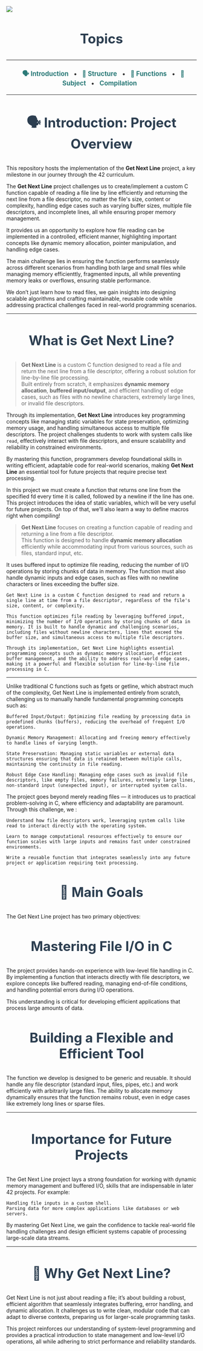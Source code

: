 ![](https://github.com/rickymercury/banners/blob/main/github_piscine_and_common_core_banner_get_next_line.png
)

<h3 align="center" style="font-size: 2.5em; font-weight: bold; color: #2C3E50;">
    Topics  <a id="libft"></a>
</h3>

---

<h3 align="center" style="font-weight: bold; font-size: 1.2em; line-height: 1.5em; color: #333;">
  <p>
    <a href="#intro" style="color: #2b7a78; text-decoration: none; margin: 0 10px;">🗣️ Introduction</a> • 
    <a href="#structure" style="color: #2b7a78; text-decoration: none; margin: 0 10px;">🧬 Structure</a> • 
    <a href="#functions" style="color: #2b7a78; text-decoration: none; margin: 0 10px;">📂 Functions</a> • 
    <a href="https://github.com/rickymercury/Common_Core_42/blob/main/Common-core/42-Cursus/Libft/srcs/subjects/libft.en.subject.pdf" style="color: #2b7a78; text-decoration: none; margin: 0 10px;">📌 Subject</a> • 
    <a href="#compilation" style="color: #2b7a78; text-decoration: none; margin: 0 10px;">Compilation</a>
  </p>
</h3>

---

<h3 align="center" style="font-size: 2.5em; font-weight: bold; color: #2C3E50;"> 
🗣️ Introduction: Project Overview <a id="intro"></a> </h3>

This repository hosts the implementation of the **Get Next Line** project, a key milestone in our journey through the 42 curriculum.

The **Get Next Line** project challenges us to create/implement a custom C function capable of reading a file line by line efficiently and returning the next line from a file descriptor, no matter the file's size, content or complexity, handling edge cases such as varying buffer sizes, multiple file descriptors, and incomplete lines, all while ensuring proper memory management.

It provides us an opportunity to explore how file reading can be implemented in a controlled, efficient manner, highlighting important concepts like dynamic memory allocation, pointer manipulation, and handling edge cases.

The main challenge lies in ensuring the function performs seamlessly across different scenarios from handling both large and small files while managing memory efficienttly, fragmented inputs, all while preventing memory leaks or overflows, ensuring stable performance. 

We don’t just learn how to read files, we gain insights into designing scalable algorithms and crafting maintainable, reusable code while addressing practical challenges faced in real-world programming scenarios.

---

<h3 align="center" style="font-size: 2.5em; font-weight: bold; color: #2C3E50;"> 
    What is Get Next Line? 
</h3>

>
> **Get Next Line** is a custom C function designed to read a file  and return the next line from a file descriptor, offering a robust solution for line-by-line file processing.  
Built entirely from scratch, it emphasizes **dynamic memory allocation**, **buffered input/output**, and efficient handling of edge cases, such as files with no newline characters, extremely large lines, or invalid file descriptors.

Through its implementation, **Get Next Line** introduces key programming concepts like managing static variables for state preservation, optimizing memory usage, and handling simultaneous access to multiple file descriptors. The project challenges students to work with system calls like `read`, effectively interact with file descriptors, and ensure scalability and reliability in constrained environments.

By mastering this function, programmers develop foundational skills in writing efficient, adaptable code for real-world scenarios, making **Get Next Line** an essential tool for future projects that require precise text processing.



In this project we must create a function that returns one line from the specified fd every time it is called, followed by a newline if the line has one. This project introduces the idea of static variables, which will be very useful for future projects. On top of that, we'll also learn a way to define macros right when compiling!













> **Get Next Line** focuses on creating a function capable of reading and returning a line from a file descriptor.  
This function is designed to handle **dynamic memory allocation** efficiently while accommodating input from various sources, such as files, standard input, etc.


    
It uses buffered input to optimize file reading, reducing the number of I/O operations by storing chunks of data in memory.
The function must also handle dynamic inputs and edge cases, such as files with no newline characters or lines exceeding the buffer size.

    
    Get Next Line is a custom C function designed to read and return a single line at time from a file descriptor, regardless of the file's size, content, or complexity.

    This function optimizes file reading by leveraging buffered input, minimizing the number of I/O operations by storing chunks of data in memory. It is built to handle dynamic and challenging scenarios, including files without newline characters, lines that exceed the buffer size, and simultaneous access to multiple file descriptors.

    Through its implementation, Get Next Line highlights essential programming concepts such as dynamic memory allocation, efficient buffer management, and the ability to address real-world edge cases, making it a powerful and flexible solution for line-by-line file processing in C.






    

---











Unlike traditional C functions such as fgets or getline, which abstract much of the complexity, Get Next Line is implemented entirely from scratch, challenging us to manually handle fundamental programming concepts such as:

    Buffered Input/Output: Optimizing file reading by processing data in predefined chunks (buffers), reducing the overhead of frequent I/O operations.

    Dynamic Memory Management: Allocating and freeing memory effectively to handle lines of varying length.

    State Preservation: Managing static variables or external data structures ensuring that data is retained between multiple calls, maintaining the continuity in file reading.

    Robust Edge Case Handling: Managing edge cases such as invalid file descriptors, like empty files, memory failures, extremely large lines, non-standard input (unexpected input), or interrupted system calls.

The project goes beyond merely reading files — it introduces us to practical problem-solving in C, where efficiency and adaptability are paramount. Through this challenge, we :

    Understand how file descriptors work, leveraging system calls like read to interact directly with the operating system.

    Learn to manage computational resources effectively to ensure our function scales with large inputs and remains fast under constrained environments.

    Write a reusable function that integrates seamlessly into any future project or application requiring text processing. 





<h3 align="center" style="font-size: 2.5em; font-weight: bold; color: #2C3E50;"> 🎯 Main Goals </h3>

The Get Next Line project has two primary objectives:

<h3 align="center" style="font-size: 2.5em; font-weight: bold; color: #2C3E50;"> 
    Mastering File I/O in C 
</h3>

The project provides hands-on experience with low-level file handling in C.
By implementing a function that interacts directly with file descriptors, we explore concepts like buffered reading, managing end-of-file conditions, and handling potential errors during I/O operations.

This understanding is critical for developing efficient applications that process large amounts of data.

<h3 align="center" style="font-size: 2.5em; font-weight: bold; color: #2C3E50;"> 
    Building a Flexible and Efficient Tool 
</h3>

The function we develop is designed to be generic and reusable.
It should handle any file descriptor (standard input, files, pipes, etc.) and work efficiently with arbitrarily large files.
The ability to allocate memory dynamically ensures that the function remains robust, even in edge cases like extremely long lines or sparse files.

---

<h3 align="center" style="font-size: 2.5em; font-weight: bold; color: #2C3E50;"> 
    Importance for Future Projects 
</h3>

The Get Next Line project lays a strong foundation for working with dynamic memory management and buffered I/O, skills that are indispensable in later 42 projects.
For example:

    Handling file inputs in a custom shell.
    Parsing data for more complex applications like databases or web servers.

By mastering Get Next Line, we gain the confidence to tackle real-world file handling challenges and design efficient systems capable of processing large-scale data streams.

---

<h3 align="center" style="font-size: 2.5em; font-weight: bold; color: #2C3E50;"> 
   🌟 Why Get Next Line? 
</h3>

Get Next Line is not just about reading a file; it’s about building a robust, efficient algorithm that seamlessly integrates buffering, error handling, and dynamic allocation.
It challenges us to write clean, modular code that can adapt to diverse contexts, preparing us for larger-scale programming tasks.

This project reinforces our understanding of system-level programming and provides a practical introduction to state management and low-level I/O operations, all while adhering to strict performance and reliability standards.
